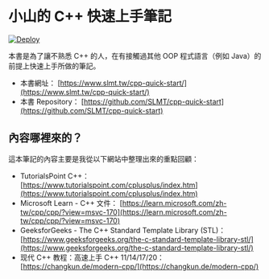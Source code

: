 # 小山的 C++ 快速上手筆記

[![Deploy](https://github.com/SLMT/cpp-quick-start/actions/workflows/deploy.yml/badge.svg)](https://github.com/SLMT/cpp-quick-start/actions/workflows/deploy.yml)

本書是為了讓不熟悉 C++ 的人，在有接觸過其他 OOP 程式語言（例如 Java）的前提上快速上手所做的筆記。

- 本書網址： [https://www.slmt.tw/cpp-quick-start/](https://www.slmt.tw/cpp-quick-start/)
- 本書 Repository： [https://github.com/SLMT/cpp-quick-start](https://github.com/SLMT/cpp-quick-start)

## 內容哪裡來的？

這本筆記的內容主要是我從以下網站中整理出來的重點回顧：

- TutorialsPoint C++： [https://www.tutorialspoint.com/cplusplus/index.htm](https://www.tutorialspoint.com/cplusplus/index.htm)
- Microsoft Learn - C++ 文件： [https://learn.microsoft.com/zh-tw/cpp/cpp/?view=msvc-170](https://learn.microsoft.com/zh-tw/cpp/cpp/?view=msvc-170)
- GeeksforGeeks - The C++ Standard Template Library (STL)： [https://www.geeksforgeeks.org/the-c-standard-template-library-stl/](https://www.geeksforgeeks.org/the-c-standard-template-library-stl/)
- 现代 C++ 教程：高速上手 C++ 11/14/17/20： [https://changkun.de/modern-cpp/](https://changkun.de/modern-cpp/)
